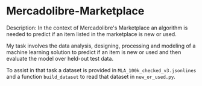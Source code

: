 # Mercadolibre-Marketplace

Description:
In the context of Mercadolibre's Marketplace an algorithm is needed to predict if an item listed in the marketplace is new or used.

My task involves the data analysis, designing, processing and modeling of a machine learning solution to predict if an item is new or used and then evaluate the model over held-out test data.

To assist in that task a dataset is provided in `MLA_100k_checked_v3.jsonlines` and a function `build_dataset` to read that dataset in `new_or_used.py`.

